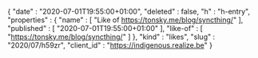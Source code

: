 {
  "date" : "2020-07-01T19:55:00+01:00",
  "deleted" : false,
  "h" : "h-entry",
  "properties" : {
    "name" : [ "Like of https://tonsky.me/blog/syncthing/" ],
    "published" : [ "2020-07-01T19:55:00+01:00" ],
    "like-of" : [ "https://tonsky.me/blog/syncthing/" ]
  },
  "kind" : "likes",
  "slug" : "2020/07/h59zr",
  "client_id" : "https://indigenous.realize.be"
}
